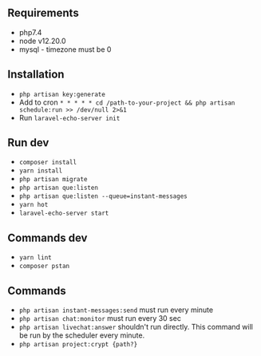 
## Requirements
- php7.4
- node v12.20.0
- mysql - timezone must be 0

## Installation
- `php artisan key:generate`
- Add to cron `* * * * * cd /path-to-your-project && php artisan schedule:run >> /dev/null 2>&1`
- Run `laravel-echo-server init`

## Run dev
- `composer install`
- `yarn install`
- `php artisan migrate`
- `php artisan que:listen`
- `php artisan que:listen --queue=instant-messages`
- `yarn hot`
- `laravel-echo-server start`


## Commands dev
- `yarn lint`
- `composer pstan`

## Commands
- `php artisan instant-messages:send` must run every minute
- `php artisan chat:monitor` must run every 30 sec
- `php artisan livechat:answer` shouldn't run directly. This command will be run by the scheduler every minute.
- `php artisan project:crypt {path?}`
